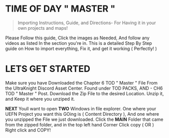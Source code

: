# TIME OF DAY " MASTER " 
> Importing Instructions, Guide, and Directions- For Having it in your own projects and maps!

Please Follow this guide, Click the images as Needed, And follow any videos as listed In the section you're in. This is a detailed Step By Step guide on How to import everything, Fix it, and get it working ( Perfectly! )


# LETS GET STARTED
Make sure you have Downloaded the Chapter 6 TOD " Master " File From the UltraKnight Discord Asset Center. Found under TOD PACKS, AND - CH6 TOD " Master " Post.
Download the Zip File to the desired Location. Unzip it, and Keep it where you unziped it.


**NEXT** Youll want to open **TWO** Windows in file explorer. One where your UEFN Project you want this GOing is ( Content Directory ), And one where you unzipped the File we just downloaded. 
Click the **MAIN** Folder that came from the zipped folder, and in the top left hand Corner Click copy ( OR ) Right click and COPY!
